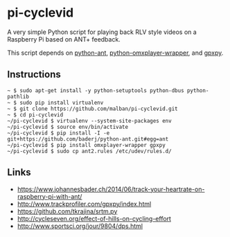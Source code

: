 # pi-cyclevid

A very simple Python script for playing back RLV style videos on a Raspberry Pi based on ANT+ feedback.

This script depends on [python-ant](https://github.com/baderj/python-ant), [python-omxplayer-wrapper](https://github.com/willprice/python-omxplayer-wrapper), and [gpxpy](https://github.com/tkrajina/gpxpy).

## Instructions

```
~ $ sudo apt-get install -y python-setuptools python-dbus python-pathlib
~ $ sudo pip install virtualenv
~ $ git clone https://github.com/malban/pi-cyclevid.git
~ $ cd pi-cyclevid 
~/pi-cyclevid $ virtualenv --system-site-packages env
~/pi-cyclevid $ source env/bin/activate
~/pi-cyclevid $ pip install -I -e git+https://github.com/baderj/python-ant.git#egg=ant
~/pi-cyclevid $ pip install omxplayer-wrapper gpxpy
~/pi-cyclevid $ sudo cp ant2.rules /etc/udev/rules.d/
```

## Links
* https://www.johannesbader.ch/2014/06/track-your-heartrate-on-raspberry-pi-with-ant/
* http://www.trackprofiler.com/gpxpy/index.html
* https://github.com/tkrajina/srtm.py
* http://cycleseven.org/effect-of-hills-on-cycling-effort
* http://www.sportsci.org/jour/9804/dps.html
